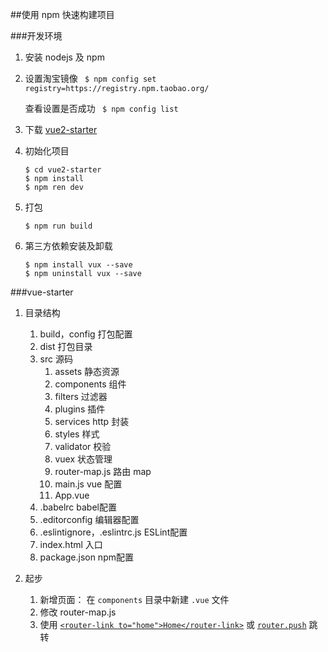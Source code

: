 ##使用 npm 快速构建项目

###开发环境

1. 安装 nodejs 及 npm
1. 设置淘宝镜像 
    ` $ npm config set registry=https://registry.npm.taobao.org/`
    
    查看设置是否成功
    ` $ npm config list` 
1. 下载 [vue2-starter](http://git.oschina.net/fossfe/vue2-starter) 
1. 初始化项目
    ``` 
    $ cd vue2-starter
    $ npm install
    $ npm ren dev
    ```
1. 打包
    ```
    $ npm run build
    ```
1. 第三方依赖安装及卸载 
    ```
   $ npm install vux --save
   $ npm uninstall vux --save
    ```
###vue-starter
1. 目录结构
    1. build，config 打包配置
    1. dist 打包目录
    1. src 源码
        1. assets 静态资源
        1. components 组件
        1. filters 过滤器
        1. plugins 插件
        1. services http 封装
        1. styles 样式
        1. validator 校验
        1. vuex 状态管理
        1. router-map.js 路由 map
        1. main.js vue 配置
        1. App.vue 
    1. .babelrc babel配置
    1. .editorconfig 编辑器配置
    1. .eslintignore，.eslintrc.js  ESLint配置
    1. index.html 入口
    1. package.json npm配置
    
1. 起步
    1. 新增页面： 在 `components` 目录中新建 `.vue` 文件
    1. 修改 router-map.js
    1. 使用 [`<router-link to="home">Home</router-link>`](https://router.vuejs.org/zh-cn/api/router-link.html) 或 [`router.push`](https://router.vuejs.org/zh-cn/essentials/navigation.html) 跳转
    
    

